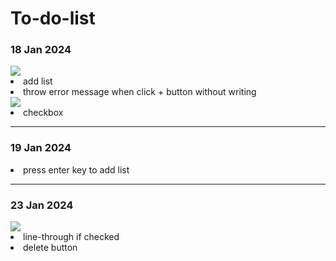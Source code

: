 # To-do-list

<h3>18 Jan 2024</h3>
<img src="https://github.com/SuyoungPark22/To-do-list/assets/80474128/cdccb7c0-e413-4db3-9dae-7a1325f25ad6">
<li>add list</li>
<li>throw error message when click + button without writing</li>

<img src="https://github.com/SuyoungPark22/To-do-list/assets/80474128/b69f9b9d-107e-4ece-8e6c-80226f7ca6e9">
<li>checkbox</li>

---

<h3>19 Jan 2024</h3>
<li>press enter key to add list</li>

---

<h3>23 Jan 2024</h3>
<img src="https://github.com/SuyoungPark22/To-do-list/assets/80474128/b9844a54-b1b1-498b-aa35-1ea9e38d99a3">
<li>line-through if checked</li>
<li>delete button</li>
